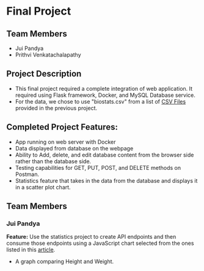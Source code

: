 <h1>Final Project</h1>

<h2> Team Members </h2>
<ul>
<li>Jui Pandya</li>
<li>Prithvi Venkatachalapathy </li>
</ul>

<h2> Project Description</h2>
<ul>
<li> This final project required a complete integration of web application. It required using Flask framework, Docker, and MySQL Database service. </li>
<li>For the data, we chose to use "biostats.csv" from a list of <a href="https://people.sc.fsu.edu/~jburkardt/data/csv/csv.html">CSV Files</a> provided in the previous project.</li>
</ul>

<h2>Completed Project Features:</h2>
<ul>
<li>App running on web server with Docker</li>
<li>Data displayed from database on the webpage</li>
<li>Ability to Add, delete, and edit database content from the browser side rather than the database side. 
</li>
<li>Testing capabilities for GET, PUT, POST, and DELETE methods on Postman.</li>
<li>Statistics feature that takes in the data from the database and displays it in a scatter plot chart.</li>
</ul>


<h2>Team Members</h2>
<h3>Jui Pandya</h3>
<b>Feature:</b> Use the statistics project to create API endpoints and then consume those endpoints using a JavaScript chart selected from the ones listed in this <a href=https://blog.logrocket.com/top-picks-javascript-chart-libraries/>article</a>.
<ul>
<li>A graph comparing Height and Weight.</li>
</ul>
